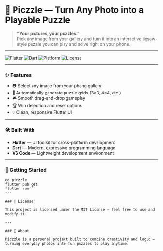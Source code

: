 # 🧩 Piczzle — Turn Any Photo into a Playable Puzzle

> **“Your pictures, your puzzles.”**  
> Pick any image from your gallery and turn it into an interactive jigsaw-style puzzle you can play and solve right on your phone.

---

![Flutter](https://img.shields.io/badge/Flutter-02569B?style=for-the-badge&logo=flutter&logoColor=white)
![Dart](https://img.shields.io/badge/Dart-0175C2?style=for-the-badge&logo=dart&logoColor=white)
![Platform](https://img.shields.io/badge/Platform-Android%20%7C%20iOS-blue?style=for-the-badge)
![License](https://img.shields.io/badge/License-MIT-green?style=for-the-badge)

---

### ✨ Features
- 📷 Select any image from your phone gallery  
- 🧩 Automatically generate puzzle grids (3×3, 4×4, etc.)  
- 🎮 Smooth drag-and-drop gameplay  
- 🏆 Win detection and reset options  
- 💡 Clean, responsive Flutter UI  

---

### 🛠️ Built With
- **Flutter** — UI toolkit for cross-platform development  
- **Dart** — Modern, expressive programming language  
- **VS Code** — Lightweight development environment  

---

### 🚀 Getting Started
```git clone https://github.com/GabrielaBujor/Piczzle.git
cd piczzle
flutter pub get
flutter run```
---

### 📜 License

This project is licensed under the MIT License — feel free to use and modify it.

---

### 💬 About

Piczzle is a personal project built to combine creativity and logic — turning everyday photos into fun puzzles to play anytime.
